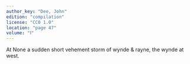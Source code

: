 ```yaml
---
author_key: "Dee, John"
edition: "compilation"
license: "CC0 1.0"
location: "page 47"
volume: "Ⅰ"
---
```

At None a sudden short vehement storm of wynde & rayne, the wynde at west.
